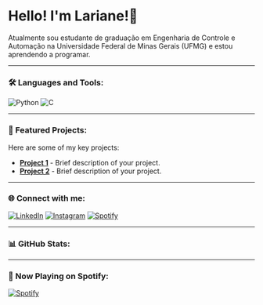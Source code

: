 # Hello! I'm Lariane!🌼

Atualmente sou estudante de graduação em Engenharia de Controle e Automação na Universidade Federal de Minas Gerais (UFMG) e estou aprendendo a programar. 

---

### 🛠️ Languages and Tools:

![Python](https://img.shields.io/badge/Python-FFD43B?style=for-the-badge&logo=python&logoColor=blue)
![C](https://img.shields.io/badge/C-A8B9CC?style=for-the-badge&logo=c&logoColor=white)

---

### 🚀 Featured Projects:

Here are some of my key projects:
- [**Project 1**](https://github.com/yourusername/project1) - Brief description of your project.
- [**Project 2**](https://github.com/yourusername/project2) - Brief description of your project.

---

### 🌐 Connect with me:

[![LinkedIn](https://img.shields.io/badge/LinkedIn-FCC8D8?style=for-the-badge&logo=linkedin&logoColor=white)](https://www.linkedin.com/in/lariane-gon%C3%A7alves/)
[![Instagram](https://img.shields.io/badge/Instagram-FCC8D8?style=for-the-badge&logo=instagram&logoColor=white)](https://www.instagram.com/larianegm/)
[![Spotify](https://img.shields.io/badge/Spotify-FCC8D8?style=for-the-badge&logo=spotify&logoColor=white)](https://open.spotify.com/user/12161791543?si=97277e8402f24981)

---

### 📊 GitHub Stats:


---

### 🎵 Now Playing on Spotify:

[![Spotify](https://novatorem-your-username.vercel.app/api/spotify)](https://open.spotify.com/user/your-profile)


